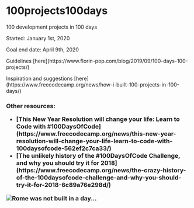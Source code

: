 # 100projects100days
100 development projects in 100 days

<p>Started: January 1st, 2020</p>
<p>Goal end date: April 9th, 2020</p>

<p>Guidelines [here](https://www.florin-pop.com/blog/2019/09/100-days-100-projects/)</p>
<p>Inspiration and suggestions [here](https://www.freecodecamp.org/news/how-i-built-100-projects-in-100-days/)</p>

<h3>Other resources:</p>
<ul>
  <li>[This New Year Resolution will change your life: Learn to Code with #100DaysOfCode](https://www.freecodecamp.org/news/this-new-year-resolution-will-change-your-life-learn-to-code-with-100daysofcode-562ef2c7ca33/)</li>
  <li>[The unlikely history of the #100DaysOfCode Challenge, and why you should try it for 2018](https://www.freecodecamp.org/news/the-crazy-history-of-the-100daysofcode-challenge-and-why-you-should-try-it-for-2018-6c89a76e298d/)</li>
</ul>

![Rome was not built in a day...](https://www.wantedinrome.com/i/preview/storage/uploads/2019/11/Visiting_The_Roman_Forum.jpeg "Visiting the Roman Forum")
